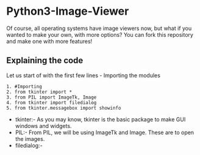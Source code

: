 # Python3-Image-Viewer
Of course, all operating systems have image viewers now, but what if you wanted to make your own, with more options? You can fork this repository and make one with more features!

## Explaining the code
Let us start of with the first few lines - Importing the modules

```
1. #Importing
2. from tkinter import *
3. from PIL import ImageTk, Image
4. from tkinter import filedialog
5. from tkinter.messagebox import showinfo
```
* tkinter:- As you may know, tkinter is the basic package to make GUI windows and widgets.
* PIL:- From PIL, we will be using ImageTk and Image. These are to open the images.
* filedialog:- 
